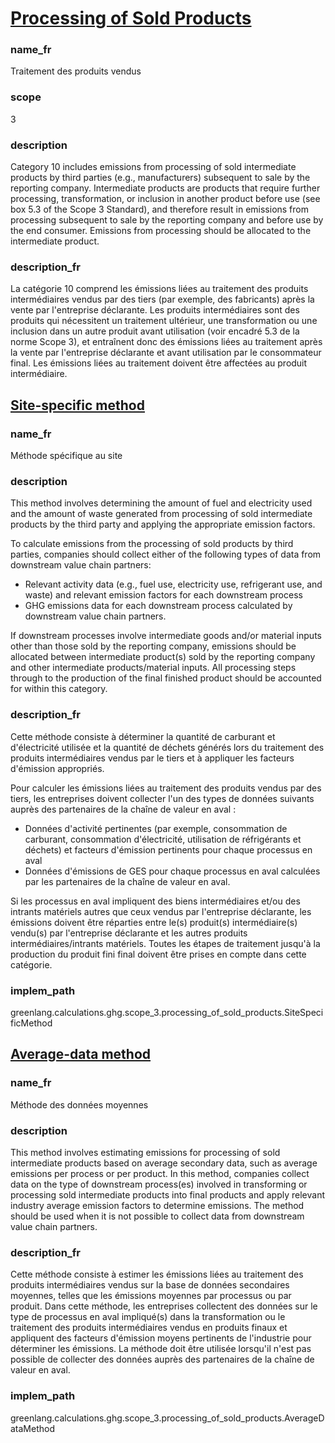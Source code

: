 # [Processing of Sold Products](#processing-of-sold-products)

### name_fr

Traitement des produits vendus

### scope

3

### description

Category 10 includes emissions from processing of sold intermediate products by third parties (e.g., manufacturers) subsequent to sale by the reporting company. Intermediate products are products that require further processing, transformation, or inclusion in another product before use (see box 5.3 of the Scope 3 Standard), and therefore result in emissions from processing subsequent to sale by the reporting company and before use by the end consumer. Emissions from processing should be allocated to the intermediate product.

### description_fr

La catégorie 10 comprend les émissions liées au traitement des produits intermédiaires vendus par des tiers (par exemple, des fabricants) après la vente par l'entreprise déclarante. Les produits intermédiaires sont des produits qui nécessitent un traitement ultérieur, une transformation ou une inclusion dans un autre produit avant utilisation (voir encadré 5.3 de la norme Scope 3), et entraînent donc des émissions liées au traitement après la vente par l'entreprise déclarante et avant utilisation par le consommateur final. Les émissions liées au traitement doivent être affectées au produit intermédiaire.


## [Site-specific method](#site-specific-method)

### name_fr

Méthode spécifique au site

### description

This method involves determining the amount of fuel and electricity used and the amount of waste generated from processing of sold intermediate products by the third party and applying the appropriate emission factors. 

To calculate emissions from the processing of sold products by third parties, companies should collect either of the following types of data from downstream value chain partners:

- Relevant activity data (e.g., fuel use, electricity use, refrigerant use, and waste) and relevant emission factors for each downstream process 
- GHG emissions data for each downstream process calculated by downstream value chain partners. 

If downstream processes involve intermediate goods and/or material inputs other than those sold by the reporting company, emissions should be allocated between intermediate product(s) sold by the reporting company and other intermediate products/material inputs. All processing steps through to the production of the final finished product should be accounted for within this category.

### description_fr

Cette méthode consiste à déterminer la quantité de carburant et d'électricité utilisée et la quantité de déchets générés lors du traitement des produits intermédiaires vendus par le tiers et à appliquer les facteurs d'émission appropriés.

Pour calculer les émissions liées au traitement des produits vendus par des tiers, les entreprises doivent collecter l'un des types de données suivants auprès des partenaires de la chaîne de valeur en aval :

- Données d'activité pertinentes (par exemple, consommation de carburant, consommation d'électricité, utilisation de réfrigérants et déchets) et facteurs d'émission pertinents pour chaque processus en aval
- Données d'émissions de GES pour chaque processus en aval calculées par les partenaires de la chaîne de valeur en aval.

Si les processus en aval impliquent des biens intermédiaires et/ou des intrants matériels autres que ceux vendus par l'entreprise déclarante, les émissions doivent être réparties entre le(s) produit(s) intermédiaire(s) vendu(s) par l'entreprise déclarante et les autres produits intermédiaires/intrants matériels. Toutes les étapes de traitement jusqu'à la production du produit fini final doivent être prises en compte dans cette catégorie.

### implem_path

greenlang.calculations.ghg.scope_3.processing_of_sold_products.SiteSpecificMethod

## [Average-data method](#average-data-method)

### name_fr

Méthode des données moyennes

### description

This method involves estimating emissions for processing of sold intermediate products based on average secondary data, such as average emissions per process or per product. In this method, companies collect data on the type of downstream process(es) involved in transforming or processing  sold intermediate products into final products and apply relevant industry average emission factors to determine  emissions. The method should be used when it is not possible to collect data from downstream value chain partners. 

### description_fr

Cette méthode consiste à estimer les émissions liées au traitement des produits intermédiaires vendus sur la base de données secondaires moyennes, telles que les émissions moyennes par processus ou par produit. Dans cette méthode, les entreprises collectent des données sur le type de processus en aval impliqué(s) dans la transformation ou le traitement des produits intermédiaires vendus en produits finaux et appliquent des facteurs d'émission moyens pertinents de l'industrie pour déterminer les émissions. La méthode doit être utilisée lorsqu'il n'est pas possible de collecter des données auprès des partenaires de la chaîne de valeur en aval.

### implem_path

greenlang.calculations.ghg.scope_3.processing_of_sold_products.AverageDataMethod
